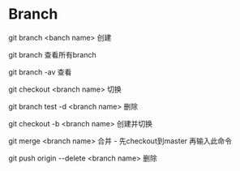 # Branch

git branch &lt;banch name&gt; 创建

git branch 查看所有branch

git branch -av 查看

git checkout &lt;branch name&gt; 切换

git branch test -d &lt;branch name&gt; 删除

git checkout -b &lt;branch name&gt; 创建并切换

git merge &lt;branch name&gt;    合并 - 先checkout到master 再输入此命令

git push origin --delete &lt;branch name&gt; 删除

